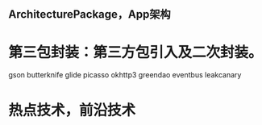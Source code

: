 ## ArchitecturePackage，App架构

# 第三包封装：第三方包引入及二次封装。
  gson butterknife glide picasso  okhttp3 greendao eventbus  leakcanary

# 热点技术，前沿技术